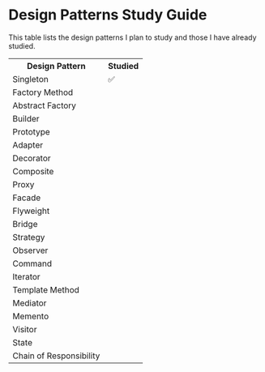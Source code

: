# Design Patterns Study Guide

This table lists the design patterns I plan to study and those I have already studied.

<table>
  <tr>
    <th>Design Pattern</th>
    <th>Studied</th>
  </tr>
  <tr>
    <td>Singleton</td>
    <td>✅</td>
  </tr>
  <tr>
    <td>Factory Method</td>
    <td></td>
  </tr>
  <tr>
    <td>Abstract Factory</td>
    <td></td>
  </tr>
  <tr>
    <td>Builder</td>
    <td></td>
  </tr>
  <tr>
    <td>Prototype</td>
    <td></td>
  </tr>
  <tr>
    <td>Adapter</td>
    <td></td>
  </tr>
  <tr>
    <td>Decorator</td>
    <td></td>
  </tr>
  <tr>
    <td>Composite</td>
    <td></td>
  </tr>
  <tr>
    <td>Proxy</td>
    <td></td>
  </tr>
  <tr>
    <td>Facade</td>
    <td></td>
  </tr>
  <tr>
    <td>Flyweight</td>
    <td></td>
  </tr>
  <tr>
    <td>Bridge</td>
    <td></td>
  </tr>
  <tr>
    <td>Strategy</td>
    <td></td>
  </tr>
  <tr>
    <td>Observer</td>
    <td></td>
  </tr>
  <tr>
    <td>Command</td>
    <td></td>
  </tr>
  <tr>
    <td>Iterator</td>
    <td></td>
  </tr>
  <tr>
    <td>Template Method</td>
    <td></td>
  </tr>
  <tr>
    <td>Mediator</td>
    <td></td>
  </tr>
  <tr>
    <td>Memento</td>
    <td></td>
  </tr>
  <tr>
    <td>Visitor</td>
    <td></td>
  </tr>
  <tr>
    <td>State</td>
    <td></td>
  </tr>
  <tr>
    <td>Chain of Responsibility</td>
    <td></td>
  </tr>
</table>